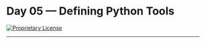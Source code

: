 # Day 05 — Defining Python Tools

[![Proprietary License](https://img.shields.io/badge/license-proprietary-red.svg)](../LICENSE)

---

